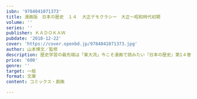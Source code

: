 ```yaml
---
isbn: '9784041071373'
title: 漫画版　日本の歴史　１４  大正デモクラシー　大正～昭和時代初期
volume: ''
series: ''
publisher: ＫＡＤＯＫＡＷ
pubdate: '2018-12-22'
cover: 'https://cover.openbd.jp/9784041071373.jpg'
author: 山本博文／監修
description: 歴史学習の最先端は「東大流」今こそ漫画で読みたい『日本の歴史』第1４巻
price: '600'
genre: ''
target: 一般
format: 文庫
content: コミックス・劇画

---
```

